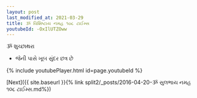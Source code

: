 ```yaml
---
layout: post
last_modified_at: 2021-03-29
title: ૐ વિશિષ્ટાય નમહ ૧૦૮ ટાઈમ્સ
youtubeId: -OxIlUTZOww
---
```

 
 
 ૐ શુચ્છાથરા   
 
 -  જેની પાસે ખૂબ સુંદર છત્ર છે 
 
  
 
  
 
 
 
 
 
 


{% include youtubePlayer.html id=page.youtubeId %}
 
[Next]({{ site.baseurl }}{% link  split2/_posts/2016-04-20-ૐ સુલભાય નમહ ૧૦૮ ટાઈમ્સ.md%})
 
